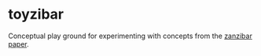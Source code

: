 # toyzibar

Conceptual play ground for experimenting with concepts from the [zanzibar paper](https://storage.googleapis.com/pub-tools-public-publication-data/pdf/41f08f03da59f5518802898f68730e247e23c331.pdf).

